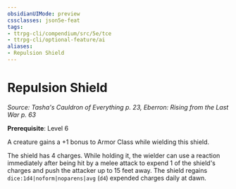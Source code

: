 ```yaml
---
obsidianUIMode: preview
cssclasses: json5e-feat
tags:
- ttrpg-cli/compendium/src/5e/tce
- ttrpg-cli/optional-feature/ai
aliases:
- Repulsion Shield
---
```

# Repulsion Shield
*Source: Tasha's Cauldron of Everything p. 23, Eberron: Rising from the Last War p. 63*  

**Prerequisite**: Level 6

A creature gains a +1 bonus to Armor Class while wielding this shield.

The shield has 4 charges. While holding it, the wielder can use a reaction immediately after being hit by a melee attack to expend 1 of the shield's charges and push the attacker up to 15 feet away. The shield regains `dice:1d4|noform|noparens|avg` (`d4`) expended charges daily at dawn.